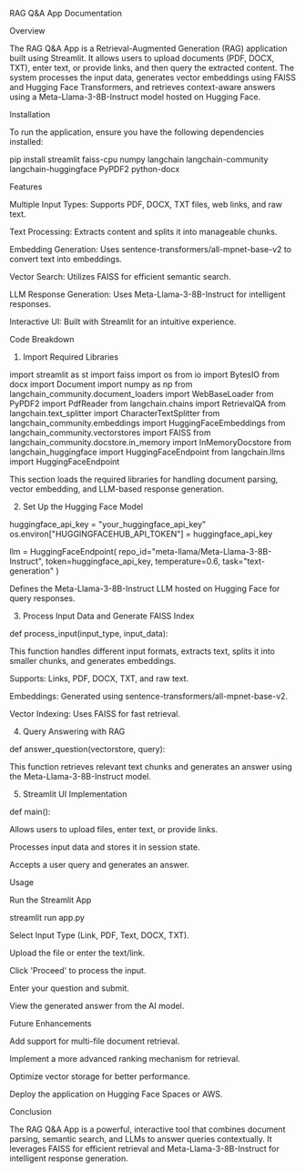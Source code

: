 RAG Q&A App Documentation

Overview

The RAG Q&A App is a Retrieval-Augmented Generation (RAG) application built using Streamlit. It allows users to upload documents (PDF, DOCX, TXT), enter text, or provide links, and then query the extracted content. The system processes the input data, generates vector embeddings using FAISS and Hugging Face Transformers, and retrieves context-aware answers using a Meta-Llama-3-8B-Instruct model hosted on Hugging Face.

Installation

To run the application, ensure you have the following dependencies installed:

pip install streamlit faiss-cpu numpy langchain langchain-community langchain-huggingface PyPDF2 python-docx

Features

Multiple Input Types: Supports PDF, DOCX, TXT files, web links, and raw text.

Text Processing: Extracts content and splits it into manageable chunks.

Embedding Generation: Uses sentence-transformers/all-mpnet-base-v2 to convert text into embeddings.

Vector Search: Utilizes FAISS for efficient semantic search.

LLM Response Generation: Uses Meta-Llama-3-8B-Instruct for intelligent responses.

Interactive UI: Built with Streamlit for an intuitive experience.

Code Breakdown

1. Import Required Libraries

import streamlit as st
import faiss
import os
from io import BytesIO
from docx import Document
import numpy as np
from langchain_community.document_loaders import WebBaseLoader
from PyPDF2 import PdfReader
from langchain.chains import RetrievalQA
from langchain.text_splitter import CharacterTextSplitter
from langchain_community.embeddings import HuggingFaceEmbeddings
from langchain_community.vectorstores import FAISS
from langchain_community.docstore.in_memory import InMemoryDocstore
from langchain_huggingface import HuggingFaceEndpoint
from langchain.llms import HuggingFaceEndpoint

This section loads the required libraries for handling document parsing, vector embedding, and LLM-based response generation.

2. Set Up the Hugging Face Model

huggingface_api_key = "your_huggingface_api_key"  
os.environ["HUGGINGFACEHUB_API_TOKEN"] = huggingface_api_key  

llm = HuggingFaceEndpoint(
    repo_id="meta-llama/Meta-Llama-3-8B-Instruct",
    token=huggingface_api_key,
    temperature=0.6,
    task="text-generation"
)

Defines the Meta-Llama-3-8B-Instruct LLM hosted on Hugging Face for query responses.

3. Process Input Data and Generate FAISS Index

def process_input(input_type, input_data):

This function handles different input formats, extracts text, splits it into smaller chunks, and generates embeddings.

Supports: Links, PDF, DOCX, TXT, and raw text.

Embeddings: Generated using sentence-transformers/all-mpnet-base-v2.

Vector Indexing: Uses FAISS for fast retrieval.

4. Query Answering with RAG

def answer_question(vectorstore, query):

This function retrieves relevant text chunks and generates an answer using the Meta-Llama-3-8B-Instruct model.

5. Streamlit UI Implementation

def main():

Allows users to upload files, enter text, or provide links.

Processes input data and stores it in session state.

Accepts a user query and generates an answer.

Usage

Run the Streamlit App

streamlit run app.py

Select Input Type (Link, PDF, Text, DOCX, TXT).

Upload the file or enter the text/link.

Click 'Proceed' to process the input.

Enter your question and submit.

View the generated answer from the AI model.

Future Enhancements

Add support for multi-file document retrieval.

Implement a more advanced ranking mechanism for retrieval.

Optimize vector storage for better performance.

Deploy the application on Hugging Face Spaces or AWS.

Conclusion

The RAG Q&A App is a powerful, interactive tool that combines document parsing, semantic search, and LLMs to answer queries contextually. It leverages FAISS for efficient retrieval and Meta-Llama-3-8B-Instruct for intelligent response generation. 
